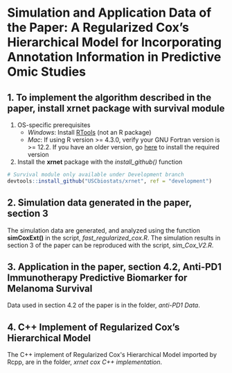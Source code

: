 # Simulation and Application Data of the Paper: A Regularized Cox’s Hierarchical Model for Incorporating Annotation Information in Predictive Omic Studies

## 1.  To implement the algorithm described in the paper, install **xrnet** package with survival module

1.  OS-specific prerequisites
    -   *Windows*: Install
        [RTools](https://cran.r-project.org/bin/windows/Rtools/) (not an
        R package)
    -   *Mac*: If using R version &gt;= 4.3.0, verify your GNU Fortran
        version is &gt;= 12.2. If you have an older version, go
        [here](https://cran.r-project.org/bin/macosx/tools/) to install
        the required version
2.  Install the **xrnet** package with the *install\_github()* function
    
<!-- end list -->

``` r
# Survival module only available under Development branch
devtools::install_github("USCbiostats/xrnet", ref = "development")
```

## 2.  Simulation data generated in the paper, section 3 

The simulation data are generated, and analyzed using the function **simCoxExt()** in the script, *fast_regularized_cox.R*. The simulation results in section 3 of the paper can be reproduced with the script, *sim_Cox_V2.R*.

## 3.  Application in the paper, section 4.2, Anti-PD1 Immunotherapy Predictive Biomarker for Melanoma Survival

Data used in section 4.2 of the paper is in the folder, *anti-PD1 Data*.

## 4.  C++ Implement of Regularized Cox’s Hierarchical Model

The C++ implement of Regularized Cox's Hierarchical Model imported by Rcpp, are in the folder, *xrnet cox C++ implementation*.

